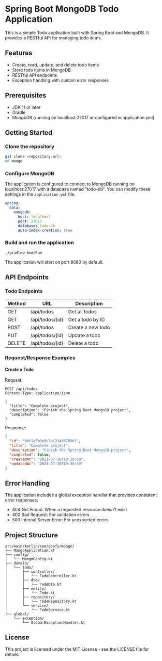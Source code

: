 # Spring Boot MongoDB Todo Application

This is a simple Todo application built with Spring Boot and MongoDB. It provides a RESTful API for managing todo items.

## Features

- Create, read, update, and delete todo items
- Store todo items in MongoDB
- RESTful API endpoints
- Exception handling with custom error responses

## Prerequisites

- JDK 11 or later
- Gradle
- MongoDB (running on localhost:27017 or configured in application.yml)

## Getting Started

### Clone the repository

```bash
git clone <repository-url>
cd mongo
```

### Configure MongoDB

The application is configured to connect to MongoDB running on localhost:27017 with a database named "todo-db". You can modify these settings in the `application.yml` file.

```yaml
spring:
  data:
    mongodb:
      host: localhost
      port: 27017
      database: todo-db
      auto-index-creation: true
```

### Build and run the application

```bash
./gradlew bootRun
```

The application will start on port 8080 by default.

## API Endpoints

### Todo Endpoints

| Method | URL | Description |
|--------|-----|-------------|
| GET    | /api/todos | Get all todos |
| GET    | /api/todos/{id} | Get a todo by ID |
| POST   | /api/todos | Create a new todo |
| PUT    | /api/todos/{id} | Update a todo |
| DELETE | /api/todos/{id} | Delete a todo |

### Request/Response Examples

#### Create a Todo

Request:
```http
POST /api/todos
Content-Type: application/json

{
  "title": "Complete project",
  "description": "Finish the Spring Boot MongoDB project",
  "completed": false
}
```

Response:
```json
{
  "id": "60f1a5b3e8c7a12345678901",
  "title": "Complete project",
  "description": "Finish the Spring Boot MongoDB project",
  "completed": false,
  "createdAt": "2023-07-16T10:30:00",
  "updatedAt": "2023-07-16T10:30:00"
}
```

## Error Handling

The application includes a global exception handler that provides consistent error responses:

- 404 Not Found: When a requested resource doesn't exist
- 400 Bad Request: For validation errors
- 500 Internal Server Error: For unexpected errors

## Project Structure

```
src/main/kotlin/com/goofy/mongo/
├── MongoApplication.kt
├── config/
│   └── MongoConfig.kt
├── domain/
│   └── todo/
│       ├── controller/
│       │   └── TodoController.kt
│       ├── dto/
│       │   └── TodoDto.kt
│       ├── entity/
│       │   └── Todo.kt
│       ├── repository/
│       │   └── TodoRepository.kt
│       └── service/
│           └── TodoService.kt
└── global/
    └── exception/
        └── GlobalExceptionHandler.kt
```

## License

This project is licensed under the MIT License - see the LICENSE file for details.
